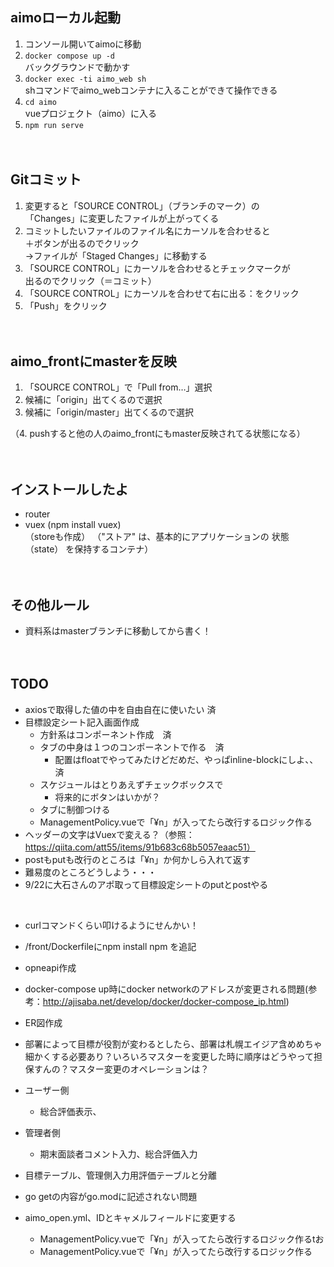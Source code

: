 ## aimoローカル起動
1. コンソール開いてaimoに移動
2. ```docker compose up -d```<br/>
  バックグラウンドで動かす
3. ```docker exec -ti aimo_web sh```<br/>
   shコマンドでaimo_webコンテナに入ることができて操作できる
4. ```cd aimo```<br/>
  vueプロジェクト（aimo）に入る
5. ```npm run serve```
<br/><br/><br/>
## Gitコミット
1. 変更すると「SOURCE CONTROL」（ブランチのマーク）の<br/>
  「Changes」に変更したファイルが上がってくる
2. コミットしたいファイルのファイル名にカーソルを合わせると<br/>
    ＋ボタンが出るのでクリック<br/>
    →ファイルが「Staged Changes」に移動する
3. 「SOURCE CONTROL」にカーソルを合わせるとチェックマークが<br/>
    出るのでクリック（＝コミット）
4. 「SOURCE CONTROL」にカーソルを合わせて右に出る：をクリック
5. 「Push」をクリック
<br/><br/><br/>
## aimo_frontにmasterを反映
1. 「SOURCE CONTROL」で「Pull from…」選択
2. 候補に「origin」出てくるので選択
3. 候補に「origin/master」出てくるので選択

（4. pushすると他の人のaimo_frontにもmaster反映されてる状態になる）
<br/><br/><br/>
## インストールしたよ
- router
- vuex (npm install vuex)<br/>
（storeも作成）
（"ストア" は、基本的にアプリケーションの 状態（state） を保持するコンテナ）
<br/><br/><br/>
## その他ルール
- 資料系はmasterブランチに移動してから書く！
<br/><br/><br/>
## TODO
- axiosで取得した値の中を自由自在に使いたい 済
- 目標設定シート記入画面作成
  - 方針系はコンポーネント作成　済
  - タブの中身は１つのコンポーネントで作る　済
    - 配置はfloatでやってみたけどだめだ、やっぱinline-blockにしよ、、　済
  - スケジュールはとりあえずチェックボックスで
    - 将来的にボタンはいかが？
  - タブに制御つける
  - ManagementPolicy.vueで「¥n」が入ってたら改行するロジック作る
- ヘッダーの文字はVuexで変える？（参照：https://qiita.com/att55/items/91b683c68b5057eaac51）
- postもputも改行のところは「¥n」か何かしら入れて返す
- 難易度のところどうしよう・・・
- 9/22に大石さんのアポ取って目標設定シートのputとpostやる

<br/>

- curlコマンドくらい叩けるようにせんかい！
- /front/Dockerfileにnpm install npm を追記
- opneapi作成
- docker-compose up時にdocker networkのアドレスが変更される問題(参考：http://ajisaba.net/develop/docker/docker-compose_ip.html)
- ER図作成
- 部署によって目標が役割が変わるとしたら、部署は札幌エイジア含めめちゃ細かくする必要あり？いろいろマスターを変更した時に順序はどうやって担保すんの？マスター変更のオペレーションは？
- ユーザー側
  - 総合評価表示、
- 管理者側
  - 期末面談者コメント入力、総合評価入力
- 目標テーブル、管理側入力用評価テーブルと分離
- go getの内容がgo.modに記述されない問題
- aimo_open.yml、IDとキャメルフィールドに変更する

  - ManagementPolicy.vueで「¥n」が入ってたら改行するロジック作るtお
  - ManagementPolicy.vueで「¥n」が入ってたら改行するロジック作る

